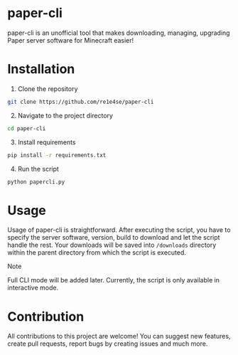 # paper-cli
paper-cli is an unofficial tool that makes downloading, managing, upgrading Paper server software for Minecraft easier!

# Installation
1. Clone the repository
```sh
git clone https://github.com/re1e4se/paper-cli
```

2. Navigate to the project directory
```sh
cd paper-cli
```

3. Install requirements
```sh
pip install -r requirements.txt
```

4. Run the script
```sh
python papercli.py
```

# Usage
Usage of paper-cli is straightforward. After executing the script, you have to specify the server software, version, build to download and let the script handle the rest. Your downloads will be saved into `/downloads` directory within the parent directory from which the script is executed.
> [!NOTE]  
> Full CLI mode will be added later. Currently, the script is only available in interactive mode.

# Contribution
All contributions to this project are welcome! You can suggest new features, create pull requests, report bugs by creating issues and much more.
